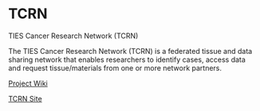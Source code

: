 # TCRN
TIES Cancer Research Network (TCRN)

The TIES Cancer Research Network (TCRN) is a federated tissue and data sharing network that enables researchers to identify cases, access data and request tissue/materials from one or more network partners.

[Project Wiki](https://github.com/dbmi-pitt/TCRN/wiki)

[TCRN Site](https://cancerdatanetwork.org/)
